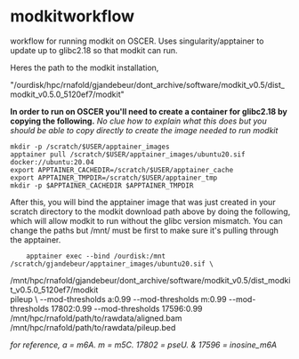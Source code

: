 # modkitworkflow
workflow for running modkit on OSCER. Uses singularity/apptainer to update up to glibc2.18 so that modkit can run.


Heres the path to the modkit installation, 
  
"/ourdisk/hpc/rnafold/gjandebeur/dont_archive/software/modkit_v0.5/dist_modkit_v0.5.0_5120ef7/modkit"

**In order to run on OSCER you'll need to create a container for glibc2.18 by copying the following.**
*No clue how to explain what this does but you should be able to copy directly to create the image needed to run modkit*  

    mkdir -p /scratch/$USER/apptainer_images
    apptainer pull /scratch/$USER/apptainer_images/ubuntu20.sif docker://ubuntu:20.04 
    export APPTAINER_CACHEDIR=/scratch/$USER/apptainer_cache
    export APPTAINER_TMPDIR=/scratch/$USER/apptainer_tmp 
    mkdir -p $APPTAINER_CACHEDIR $APPTAINER_TMPDIR

After this, you will bind the apptainer image that was just created in your scratch directory to the modkit download path above by doing the following, which will allow modkit to run without the glibc version mismatch. You can change the paths but /mnt/ must be first to make sure it's pulling through the apptainer.


        apptainer exec --bind /ourdisk:/mnt /scratch/gjandebeur/apptainer_images/ubuntu20.sif \ 
/mnt/hpc/rnafold/gjandebeur/dont_archive/software/modkit_v0.5/dist_modkit_v0.5.0_5120ef7/modkit \
pileup \ 
--mod-thresholds a:0.99 --mod-thresholds m:0.99 --mod-thresholds 17802:0.99 --mod-thresholds 17596:0.99 \
/mnt/hpc/rnafold/path/to/rawdata/aligned.bam \
/mnt/hpc/rnafold/path/to/rawdata/pileup.bed


*for reference, a = m6A. m = m5C. 17802 = pseU. & 17596 = inosine_m6A*

